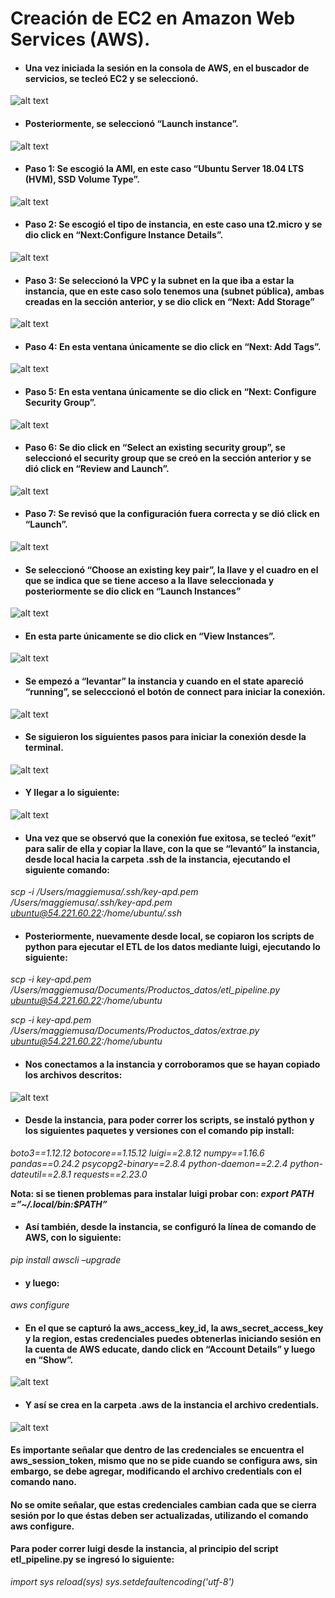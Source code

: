 # Creación de EC2 en Amazon Web Services (AWS).

* #### Una vez iniciada la sesión en la consola de AWS, en el buscador de servicios, se tecleó EC2 y se seleccionó.

![alt text](https://github.com/ArquitecturaProductoDatos7/Diseno_producto_de_datos-/blob/master/imagenes/AWS/EC2/buscador.png)

* #### Posteriormente, se seleccionó “Launch instance”.

![alt text](https://github.com/ArquitecturaProductoDatos7/Diseno_producto_de_datos-/blob/master/imagenes/AWS/EC2/launch.png)

* #### Paso 1: Se escogió la AMI, en este caso “Ubuntu Server 18.04 LTS (HVM), SSD Volume Type”.

![alt text](https://github.com/ArquitecturaProductoDatos7/Diseno_producto_de_datos-/blob/master/imagenes/AWS/EC2/paso1.png)

* #### Paso 2: Se escogió el tipo de instancia, en este caso una t2.micro y se dio click en “Next:Configure Instance Details”.

![alt text](https://github.com/ArquitecturaProductoDatos7/Diseno_producto_de_datos-/blob/master/imagenes/AWS/EC2/paso2.png)

* #### Paso 3: Se seleccionó la VPC y la subnet en la que iba a estar la instancia, que en este caso solo tenemos una (subnet pública), ambas creadas en la sección anterior, y se dio click en “Next: Add Storage”

![alt text](https://github.com/ArquitecturaProductoDatos7/Diseno_producto_de_datos-/blob/master/imagenes/AWS/EC2/paso3.png)

* #### Paso 4: En esta ventana únicamente se dio click en “Next: Add Tags”.

![alt text](https://github.com/ArquitecturaProductoDatos7/Diseno_producto_de_datos-/blob/master/imagenes/AWS/EC2/paso4.png)

* #### Paso 5: En esta ventana únicamente se dio click en “Next: Configure Security Group”.

![alt text](https://github.com/ArquitecturaProductoDatos7/Diseno_producto_de_datos-/blob/master/imagenes/AWS/EC2/paso5.png)

* #### Paso 6: Se dio click en “Select an existing security group”, se seleccionó el security group que se creó en la sección anterior y se dió click en “Review and Launch”.

![alt text](https://github.com/ArquitecturaProductoDatos7/Diseno_producto_de_datos-/blob/master/imagenes/AWS/EC2/paso6.png)

* #### Paso 7: Se revisó que la configuración fuera correcta y se dió click en “Launch”.

![alt text](https://github.com/ArquitecturaProductoDatos7/Diseno_producto_de_datos-/blob/master/imagenes/AWS/EC2/paso7.png)

* #### Se seleccionó “Choose an existing key pair”, la llave y el cuadro en el que se indica que se tiene acceso a la llave seleccionada y posteriormente se dio click en “Launch Instances”

![alt text](https://github.com/ArquitecturaProductoDatos7/Diseno_producto_de_datos-/blob/master/imagenes/AWS/EC2/llave.png)

* #### En esta parte únicamente se dio click en “View Instances”.

![alt text](https://github.com/ArquitecturaProductoDatos7/Diseno_producto_de_datos-/blob/master/imagenes/AWS/EC2/status.png)

* #### Se empezó a “levantar” la instancia y cuando en el state apareció “running”, se selecccionó el botón de connect para iniciar la conexión.

![alt text](https://github.com/ArquitecturaProductoDatos7/Diseno_producto_de_datos-/blob/master/imagenes/AWS/EC2/running.png)

* #### Se siguieron los siguientes pasos para iniciar la conexión desde la terminal. 

![alt text](https://github.com/ArquitecturaProductoDatos7/Diseno_producto_de_datos-/blob/master/imagenes/AWS/EC2/connect.png)

* #### Y llegar a lo siguiente:

![alt text](https://github.com/ArquitecturaProductoDatos7/Diseno_producto_de_datos-/blob/master/imagenes/AWS/EC2/conexion.png)

* #### Una vez que se observó que la conexión fue exitosa, se tecleó “exit” para salir de ella y copiar la llave, con la que se “levantó” la instancia, desde local hacia la carpeta .ssh de la instancia, ejecutando el siguiente comando:

*scp -i /Users/maggiemusa/.ssh/key-apd.pem /Users/maggiemusa/.ssh/key-apd.pem ubuntu@54.221.60.22:/home/ubuntu/.ssh*


* #### Posteriormente, nuevamente desde local, se copiaron los scripts de python para ejecutar el ETL de los datos mediante luigi, ejecutando lo siguiente:

*scp -i key-apd.pem /Users/maggiemusa/Documents/Productos_datos/etl_pipeline.py ubuntu@54.221.60.22:/home/ubuntu*

*scp -i key-apd.pem /Users/maggiemusa/Documents/Productos_datos/extrae.py ubuntu@54.221.60.22:/home/ubuntu*

* #### Nos conectamos a la instancia y corroboramos que se hayan copiado los archivos descritos:

![alt text](https://github.com/ArquitecturaProductoDatos7/Diseno_producto_de_datos-/blob/master/imagenes/AWS/EC2/archivos_ec2.png)

* #### Desde la instancia, para poder correr los scripts, se instaló python y los siguientes paquetes y versiones con el comando pip install:

*boto3==1.12.12*
*botocore==1.15.12*
*luigi==2.8.12*
*numpy==1.16.6*
*pandas==0.24.2*
*psycopg2-binary==2.8.4*
*python-daemon==2.2.4*
*python-dateutil==2.8.1*
*requests==2.23.0*

**Nota: si se tienen problemas para instalar luigi probar con: *export PATH =”~/.local/bin:$PATH”***

* #### Así también, desde la instancia, se configuró la línea de comando de AWS, con lo siguiente:

*pip install awscli –upgrade*

* #### y luego:

*aws configure*

* #### En el que se capturó la aws_access_key_id, la aws_secret_access_key y la region, estas credenciales puedes obtenerlas iniciando sesión en la cuenta de AWS educate, dando click en “Account Details” y luego en “Show”.

![alt text](https://github.com/ArquitecturaProductoDatos7/Diseno_producto_de_datos-/blob/master/imagenes/AWS/EC2/credentials_educate.png)

* #### Y así se crea en la carpeta .aws de la instancia el archivo credentials.

![alt text](https://github.com/ArquitecturaProductoDatos7/Diseno_producto_de_datos-/blob/master/imagenes/AWS/EC2/credentials_ec2.png)

#### Es importante señalar que dentro de las credenciales se encuentra el aws_session_token, mismo que no se pide cuando se configura aws, sin embargo, se debe agregar, modificando el archivo credentials con el comando nano.

#### No se omite señalar, que estas credenciales cambian cada que se cierra sesión por lo que éstas deben ser actualizadas, utilizando el comando aws configure.

#### Para poder correr luigi desde la instancia, al principio del script etl_pipeline.py se ingresó lo siguiente:

*import sys*
*reload(sys)*
*sys.setdefaultencoding('utf-8')*


